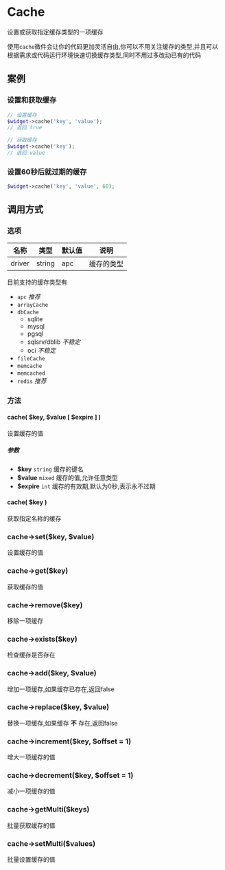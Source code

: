 Cache
=====

设置或获取指定缓存类型的一项缓存

使用`cache`微件会让你的代码更加灵活自由,你可以不用关注缓存的类型,并且可以根据需求或代码运行环境快速切换缓存类型,同时不用过多改动已有的代码

案例
----

### 设置和获取缓存
```php
// 设置缓存
$widget->cache('key', 'value');
// 返回 true

// 获取缓存
$widget->cache('key');
// 返回 value
```

### 设置60秒后就过期的缓存
```php
$widget->cache('key', 'value', 60);
```

调用方式
-------

### 选项

| 名称      | 类型   | 默认值    | 说明                                                                                  |
|-----------|--------|-----------|-----------------------------------------------------------------|
| driver    | string | apc       | 缓存的类型                                                      |

目前支持的缓存类型有
* `apc` *推荐*
* `arrayCache`
* `dbCache`
    * sqlite
    * mysql
    * pgsql
    * sqlsrv/dblib *不稳定*
    * oci *不稳定*
* `fileCache`
* `memcache`
* `memcached`
* `redis` *推荐*

### 方法

#### cache( $key, $value [ $expire ] )
设置缓存的值
##### 参数
* **$key** `string` 缓存的键名
* **$value** `mixed` 缓存的值,允许任意类型
* **$expire** `int` 缓存的有效期,默认为0秒,表示永不过期

#### cache( $key )
获取指定名称的缓存

### cache->set($key, $value)
设置缓存的值

### cache->get($key)
获取缓存的值

### cache->remove($key)
移除一项缓存

### cache->exists($key)
检查缓存是否存在

### cache->add($key, $value)
增加一项缓存,如果缓存已存在,返回false

### cache->replace($key, $value)
替换一项缓存,如果缓存 **不** 存在,返回false

### cache->increment($key, $offset = 1)
增大一项缓存的值

### cache->decrement($key, $offset = 1)
减小一项缓存的值

### cache->getMulti($keys)
批量获取缓存的值

### cache->setMulti($values)
批量设置缓存的值

